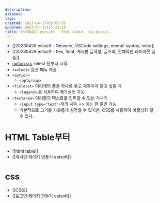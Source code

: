 ```yaml
---
description:
aliases: 
tags: 
created: 2023-04-27T09:07:39
updated: 2023-07-11T15:21:10
title: 20230427 estsoft - html table, css basics
---
```

- [[20230425 estsoft - Network, VSCode settings, emmet syntax, meta]]
- [[20230428 estsoft - flex, float, 게시판 글작성, 글조회, 전체적인 레이아웃 실습]]
- [notion src](https://paullabworkspace.notion.site/form-3f361bf0b1124734beb9ef58d35de936#a4907574d4d849fabf5ba74680bbb262) select 단부터 시작
- `<select>` 옵션 메뉴 제공
- `<option>`
	- `<optgroup>`
- `<fieldset>` 여러개의 폼을 하나로 묶고 제목까지 달고 싶을 때
	- `<legend>` 를 사용하여 제목설정 가능
- `<textarea>` 여러줄의 텍스트를 입력할 수 있는 거시기
	- `<input type="text">`와의 차이 => 예는 한 줄만 가능
	- 기본적으로 크기를 자유롭게 설정할 수 있지만, CSS를 사용하여 비활성화 할 수 있다.
# HTML Table부터
- [[html table]]
- [[게시판 페이지 만들기 estsoft]]
# css
- [[CSS]]
- [[로그인 페이지 만들기 estsoft]]
